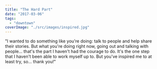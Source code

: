 ```yaml
---
title: "The Hard Part"
date: "2017-03-06"
tags: 
  - "downtown"
coverImage: "./src/images/inspired.jpg"
---
```


"I wanted to do something like you're doing: talk to people and help share their stories. But what you're doing right now, going out and talking with people... that's the part I haven't had the courage to do. It's the one step that I haven't been able to work myself up to. But you've inspired me to at least try, so... thank you!"
